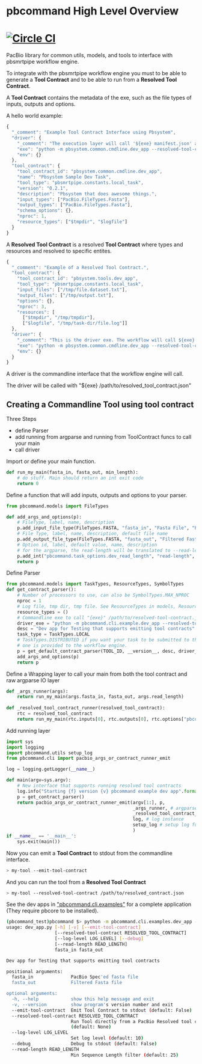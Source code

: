 pbcommand High Level Overview
=============================

# [![Circle CI](https://circleci.com/gh/PacificBiosciences/pbcommand.svg?style=svg)](https://circleci.com/gh/PacificBiosciences/pbcommand)

PacBio library for common utils, models, and tools to interface with pbsmrtpipe workflow engine.

To integrate with the pbsmrtpipe workflow engine you must to be able to generate a **Tool Contract** and to be able to run from a **Resolved Tool Contract**.

A **Tool Contract** contains the metadata of the exe, such as the file types of inputs, outputs and options.

A hello world example:

```javascript
{
  "_comment": "Example Tool Contract Interface using Pbsystem",
  "driver": {
    "_comment": "The execution layer will call '${exe} manifest.json' as the to_cmd",
    "exe": "python -m pbsystem.common.cmdline.dev_app --resolved-tool-contract ",
    "env": {}
  },
  "tool_contract": {
    "tool_contract_id": "pbsystem.common.cmdline.dev_app",
    "name": "Pbsystem Sample Dev Task",
    "tool_type": "pbsmrtpipe.constants.local_task",
    "version": "0.2.1",
    "description": "Pbsystem that does awesome things.",
    "input_types": ["PacBio.FileTypes.Fasta"],
    "output_types": ["PacBio.FileTypes.Fasta"],
    "schema_options": {},
    "nproc": 1,
    "resource_types": ["$tmpdir", "$logfile"]
  }
}
```

A **Resolved Tool Contract** is a resolved **Tool Contract** where types and resources and resolved to specific entites. 

```javascript
{
  "_comment": "Example of a Resolved Tool Contract.",
  "tool_contract": {
    "tool_contract_id": "pbsystem.tools.dev_app",
    "tool_type": "pbsmrtpipe.constants.local_task",
    "input_files": ["/tmp/file.dataset.txt"],
    "output_files": ["/tmp/output.txt"],
    "options": {},
    "nproc": 3,
    "resources": [
      ["$tmpdir", "/tmp/tmpdir"],
      ["$logfile", "/tmp/task-dir/file.log"]]
  },
  "driver": {
    "_comment": "This is the driver exe. The workflow will call ${exe} config.json",
    "exe": "python -m pbsystem.common.cmdline.dev_app --resolved-tool-contract ",
    "env": {}
  }
}
```

A driver is the commandline interface that the workflow engine will call.

The driver will be called with "${exe} /path/to/resolved_tool_contract.json"


Creating a Commandline Tool using tool contract
-----------------------------------------------

Three Steps
- define Parser
- add running from argparse and running from ToolContract funcs to call your main
- call driver

Import or define your main function.

```python
def run_my_main(fasta_in, fasta_out, min_length):
    # do stuff. Main should return an int exit code
    return 0
```

Define a function that will add inputs, outputs and options to your parser.

```python
from pbcommand.models import FileTypes

def add_args_and_options(p):
    # FileType, label, name, description
    p.add_input_file_type(FileTypes.FASTA, "fasta_in", "Fasta File", "PacBio Spec'ed fasta file")
    # File Type, label, name, description, default file name
    p.add_output_file_type(FileTypes.FASTA, "fasta_out", "Filtered Fasta file", "Filtered Fasta file", "filter.fasta")
    # Option id, label, default value, name, description
    # for the argparse, the read-length will be translated to --read-length and (accessible via args.read_length)
    p.add_int("pbcommand.task_options.dev_read_length", "read-length", 25, "Length filter", "Min Sequence Length filter")
    return p
```

Define Parser

```python
from pbcommand.models import TaskTypes, ResourceTypes, SymbolTypes
def get_contract_parser():
    # Number of processors to use, can also be SymbolTypes.MAX_NPROC
    nproc = 1
    # Log file, tmp dir, tmp file. See ResourceTypes in models, ResourceTypes.TMP_DIR
    resource_types = ()
    # Commandline exe to call "{exe}" /path/to/resolved-tool-contract.json
    driver_exe = "python -m pbcommand.cli.example.dev_app --resolved-tool-contract "
    desc = "Dev app for Testing that supports emitting tool contracts"
    task_type = TaskTypes.LOCAL 
    # TaskTypes.DISTRIBUTED if you want your task to be submitted to the cluster manager (e.g., SGE) if 
    # one is provided to the workflow engine.
    p = get_default_contract_parser(TOOL_ID, __version__, desc, driver_exe, task_type, nproc, resource_types)
    add_args_and_options(p)
    return p

```
        

Define a Wrapping layer to call your main from both the tool contract and raw argparse IO layer

```python
def _args_runner(args):
    return run_my_main(args.fasta_in, fasta_out, args.read_length)
    
def _resolved_tool_contract_runner(resolved_tool_contract):
    rtc = resolved_tool_contract
    return run_my_main(rtc.inputs[0], rtc.outputs[0], rtc.options["pbcommand.task_options.dev_read_length"])
```
    
    
    
    
Add running layer

```python
import sys
import logging
import pbcommand.utils setup_log
from pbcommand.cli import pacbio_args_or_contract_runner_emit

log = logging.getLogger(__name__)

def main(argv=sys.argv):
    # New interface that supports running resolved tool contracts
    log.info("Starting {f} version {v} pbcommand example dev app".format(f=__file__, v=__version__))
    p = get_contract_parser()
    return pacbio_args_or_contract_runner_emit(argv[1:], p,
                                               _args_runner, # argparse runner func
                                               _resolved_tool_contract_runner, # tool contract runner func
                                               log, # log instance
                                               setup_log # setup log func
                                               )
if __name__ == '__main__':
    sys.exit(main())
```

Now you can emit a **Tool Contract** to stdout from the commandline interface.

```sh
> my-tool --emit-tool-contract
```

And you can run the tool from a **Resolved Tool Contract**

```sh
> my-tool --resolved-tool-contract /path/to/resolved_contract.json
```

See the dev apps in ["pbcommand.cli.examples"](https://github.com/PacificBiosciences/pbcommand/blob/master/pbcommand/cli/examples/dev_app.py) for a complete application (They require pbcore to be installed).

```sh
(pbcommand_test)pbcommand $> python -m pbcommand.cli.examples.dev_app --help
usage: dev_app.py [-h] [-v] [--emit-tool-contract]
                  [--resolved-tool-contract RESOLVED_TOOL_CONTRACT]
                  [--log-level LOG_LEVEL] [--debug]
                  [--read-length READ_LENGTH]
                  fasta_in fasta_out

Dev app for Testing that supports emitting tool contracts

positional arguments:
  fasta_in              PacBio Spec'ed fasta file
  fasta_out             Filtered Fasta file

optional arguments:
  -h, --help            show this help message and exit
  -v, --version         show program's version number and exit
  --emit-tool-contract  Emit Tool Contract to stdout (default: False)
  --resolved-tool-contract RESOLVED_TOOL_CONTRACT
                        Run Tool directly from a PacBio Resolved tool contract
                        (default: None)
  --log-level LOG_LEVEL
                        Set log level (default: 10)
  --debug               Debug to stdout (default: False)
  --read-length READ_LENGTH
                        Min Sequence Length filter (default: 25)
```

